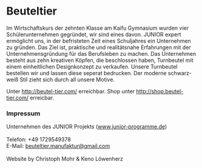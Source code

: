# Beuteltier
Im Wirtschaftskurs der zehnten Klasse am Kaifu Gymnasium wurden vier Schülerunternehmen gegründet, wir sind eines davon. JUNIOR expert ermöglicht uns, in der befristeten Zeit eines Schuljahres ein Unternehmen zu gründen. Das Ziel ist, praktische und realitätsnahe Erfahrungen mit der Unternehmensgründung für das Berufsleben zu machen. 
Das Unternehmen besteht aus zehn kreativen Köpfen, die beschlossen haben, Turnbeutel mit einem einheitlichen Designkonzept zu verkaufen. Unsere Turnbeutel bestellen wir und lassen diese seperat bedrucken. Der moderne schwarz-weiß Stil zieht sich durch all unsere Motive.

Unter http://beutel-tier.com/ erreichbar.
Shop unter http://shop.beutel-tier.com/ erreicbar.

### Impressum
Unternehmen des JUNIOR Projekts (<a href="http://www.junior-programme.de">www.junior-programme.de</a>)
<br>
<br>
Telefon: +49 1729549378
<br>
E-Mail: <a href="mailto:beuteltier.manufaktur@gmail.com">beuteltier.manufaktur@gmail.com</a>
<br>
<br>
Website by Christoph Mohr & Keno Löwenherz

